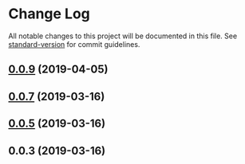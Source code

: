 # Change Log

All notable changes to this project will be documented in this file. See [standard-version](https://github.com/conventional-changelog/standard-version) for commit guidelines.

<a name="0.0.9"></a>
## [0.0.9](https://github.com/cratebind/utils/compare/v0.0.7...v0.0.9) (2019-04-05)



<a name="0.0.7"></a>
## [0.0.7](https://github.com/YOUR_GITHUB_USER_NAME/utils/compare/v0.0.5...v0.0.7) (2019-03-16)



<a name="0.0.5"></a>
## [0.0.5](https://github.com/YOUR_GITHUB_USER_NAME/utils/compare/v0.0.3...v0.0.5) (2019-03-16)



<a name="0.0.3"></a>
## 0.0.3 (2019-03-16)
